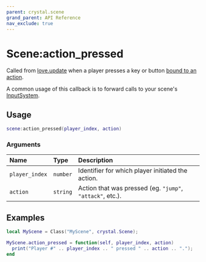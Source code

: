 ```yaml
---
parent: crystal.scene
grand_parent: API Reference
nav_exclude: true
---
```


# Scene:action_pressed

Called from [love.update](https://love2d.org/wiki/love.update) when a player presses a key or button [bound to an action](/crystal/api/input/set_bindings).

A common usage of this callback is to forward calls to your scene's [InputSystem](/crystal/api/input/input_system_action_pressed).

## Usage

```lua
scene:action_pressed(player_index, action)
```

### Arguments

| Name           | Type     | Description                                               |
| :------------- | :------- | :-------------------------------------------------------- |
| `player_index` | `number` | Identifier for which player initiated the action.         |
| `action`       | `string` | Action that was pressed (eg. `"jump"`, `"attack"`, etc.). |

## Examples

```lua
local MyScene = Class("MyScene", crystal.Scene);

MyScene.action_pressed = function(self, player_index, action)
  print("Player #" .. player_index .. " pressed " .. action .. ".");
end
```

